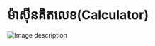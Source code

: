 # ម៉ាស៊ីនគិតលេខ(Calculator)
![Image description](https://circuitdigest.com/sites/default/files/circuitdiagram_mic/Arduino-Calculator-circuit-diagram_0.png)
